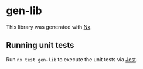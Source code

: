 # gen-lib

This library was generated with [Nx](https://nx.dev).

## Running unit tests

Run `nx test gen-lib` to execute the unit tests via [Jest](https://jestjs.io).
